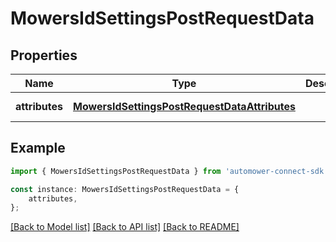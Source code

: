 # MowersIdSettingsPostRequestData


## Properties

Name | Type | Description | Notes
------------ | ------------- | ------------- | -------------
**attributes** | [**MowersIdSettingsPostRequestDataAttributes**](MowersIdSettingsPostRequestDataAttributes.md) |  | [default to undefined]

## Example

```typescript
import { MowersIdSettingsPostRequestData } from 'automower-connect-sdk';

const instance: MowersIdSettingsPostRequestData = {
    attributes,
};
```

[[Back to Model list]](../README.md#documentation-for-models) [[Back to API list]](../README.md#documentation-for-api-endpoints) [[Back to README]](../README.md)
